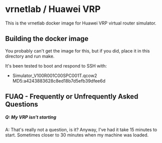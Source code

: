 vrnetlab / Huawei VRP
=====================
This is the vrnetlab docker image for Huawei VRP virtual router simulator.

Building the docker image
-------------------------
You probably can't get the image for this, but if you did, place it in this
directory and run make.

It's been tested to boot and respond to SSH with:

 * Simulator_V100R001C00SPC001T.qcow2  MD5:a4243883628c8ed18b7d5efb39dfee6d 


FUAQ - Frequently or Unfrequently Asked Questions
-------------------------------------------------
##### Q: My VRP isn't starting
A: That's really not a question, is it? Anyway, I've had it take 15 minutes to
start. Sometimes closer to 30 minutes when my machine was loaded.
